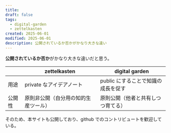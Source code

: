 ```yaml
---
title: 
draft: false
tags:
  - digital-garden
  - zettelkasten
created: 2025-06-01
modified: 2025-06-01
description: 公開されているか否かがかなり大きな違い
---
```

**公開されているか否か**がかなり大きな違いだと思う。

|     | zettelkasten       | digital garden        |
| --- | ------------------ | --------------------- |
| 用途  | private なアイデアノート   | public にすることで知識の成長を促す |
| 公開性 | 原則非公開（自分用の知的生産ツール） | 原則公開（他者と共有しつつ育てる）     |

そのため、本サイトも公開しており、github でのコントリビュートを歓迎している。
